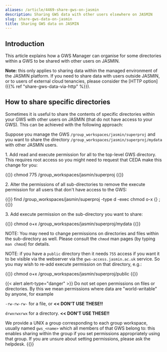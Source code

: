 ```yaml
---
aliases: /article/4469-share-gws-on-jasmin
description: Sharing GWS data with other users elsewhere on JASMIN
slug: share-gws-data-on-jasmin
title: Sharing GWS data on JASMIN
---
```


## Introduction

This article explains how a GWS Manager can organise for some directories within a GWS to be shared with other users on JASMIN.

**Note:** this only applies to sharing data within the managed environment of the JASMIN platform.
If you need to share data with users outside JASMIN, or to users of external cloud tenancies, please consider
the [HTTP option]({{% ref "share-gws-data-via-http" %}}).

## How to share specific directories

Sometimes it is useful to share the contents of specific directories within
your GWS with other users on JASMIN (that do not have access to your GWS).
This can be achieved with the following approach:

Suppose you manage the GWS `/group_workspaces/jasmin/superproj` and you want
to share the directory `/group_workspaces/jasmin/superproj/mydata` with other
JASMIN users.

1\. Add read and execute permission for all to the top-level GWS directory.
This requires root access so you might need to request that CEDA make this
change for you:

{{<command>}}
chmod 775 /group_workspaces/jasmin/superproj
{{</command>}}

2\. Alter the permissions of all sub-directories to remove the execute
permission for all users that don't have access to the GWS:

{{<command>}}
find /group_workspaces/jasmin/superproj -type d -exec chmod o-x {} \;
{{</command>}}

3\. Add execute permission on the sub-directory you want to share:

{{<command>}}
chmod o+x /group_workspaces/jasmin/superproj/mydata
{{</command>}}

NOTE: You may need to change permissions on directories and files within the
sub-directory as well. Please consult the `chmod` man pages (by typing `man
chmod`) for details.

NOTE: if you have a `public` directory then it needs `755` access if you want it
to be visible via the webserver via the `gws-access.jasmin.ac.uk` service. So
you may wish to re-add execute permission on that directory, e.g.:

{{<command>}}
chmod o+x /group_workspaces/jasmin/superproj/public
{{</command>}}

{{< alert alert-type="danger" >}}
Do not set open permissions on files or directories.
By this we mean permissions where data are "world-writable" by anyone, for example

`-rw-rw-rw-` for a file, or **<< DON'T USE THESE!!**

`drwxrwxrwx` for a directory. **<< DON'T USE THESE!!**

We provide a UNIX a group corresponding to each group workspace, usually named `gws_<name>` which all members of that GWS belong to: this enables sharing within the group if you set permissions appropriately using that group. If you are unsure about setting permissions, please ask the helpdesk.
{{</alert>}}
